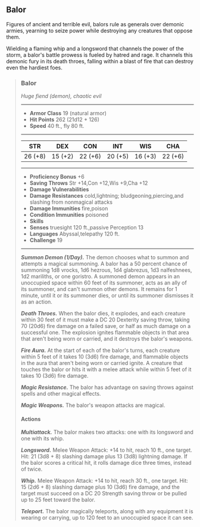## Balor
Figures of ancient and terrible evil, balors rule as generals over demonic armies, yearning to seize power while destroying any creatures that oppose them.

Wielding a flaming whip and a longsword that channels the power of the storm, a balor's battle prowess is fueled by hatred and rage. It channels this demonic fury in its death throes, falling within a blast of fire that can destroy even the hardiest foes.

>### Balor
>*Huge fiend (demon), chaotic evil*
>___
>- **Armor Class** 19 (natural armor)
>- **Hit Points** 262 (21d12 + 126)
>- **Speed** 40 ft., fly 80 ft.
>___
>|**STR**|**DEX**|**CON**|**INT**|**WIS**|**CHA**|
>|:---:|:---:|:---:|:---:|:---:|:---:|
>|26 (+8)|15 (+2)|22 (+6)|20 (+5)|16 (+3)|22 (+6)|
>
>___
>- **Proficiency Bonus** +6
>- **Saving Throws** Str +14,Con +12,Wis +9,Cha +12
>- **Damage Vulnerabilities** 
>- **Damage Resistances** cold,lightning; bludgeoning,piercing,and slashing from nonmagical attacks
>- **Damage Immunities** fire,poison
>- **Condition Immunities** poisoned
>- **Skills** 
>- **Senses** truesight 120 ft.,passive Perception 13
>- **Languages** Abyssal,telepathy 120 ft.
>- **Challenge** 19
>___
>***Summon Demon (1/Day).*** The demon chooses what to summon and attempts a magical summoning. A balor has a 50 percent chance of summoning 1d8 vrocks, 1d6 hezrous, 1d4 glabrezus, 1d3 nalfeshnees, 1d2 mariliths, or one goristro. A summoned demon appears in an unoccupied space within 60 feet of its summoner, acts as an ally of its summoner, and can't summon other demons. It remains for 1 minute, until it or its summoner dies, or until its summoner dismisses it as an action.
>
>***Death Throes.*** When the balor dies, it explodes, and each creature within 30 feet of it must make a DC 20 Dexterity saving throw, taking 70 (20d6) fire damage on a failed save, or half as much damage on a successful one. The explosion ignites flammable objects in that area that aren't being worn or carried, and it destroys the balor's weapons.
>
>***Fire Aura.*** At the start of each of the balor's turns, each creature within 5 feet of it takes 10 (3d6) fire damage, and flammable objects in the aura that aren't being worn or carried ignite. A creature that touches the balor or hits it with a melee attack while within 5 feet of it takes 10 (3d6) fire damage.
>
>***Magic Resistance.*** The balor has advantage on saving throws against spells and other magical effects.
>
>***Magic Weapons.*** The balor's weapon attacks are magical.
>
>#### Actions
>***Multiattack.*** The balor makes two attacks: one with its longsword and one with its whip.
>
>***Longsword.*** Melee Weapon Attack: +14 to hit, reach 10 ft., one target. Hit: 21 (3d8 + 8) slashing damage plus 13 (3d8) lightning damage. If the balor scores a critical hit, it rolls damage dice three times, instead of twice.
>
>***Whip.*** Melee Weapon Attack: +14 to hit, reach 30 ft., one target. Hit: 15 (2d6 + 8) slashing damage plus 10 (3d6) fire damage, and the target must succeed on a DC 20 Strength saving throw or be pulled up to 25 feet toward the balor.
>
>***Teleport.*** The balor magically teleports, along with any equipment it is wearing or carrying, up to 120 feet to an unoccupied space it can see.
>
